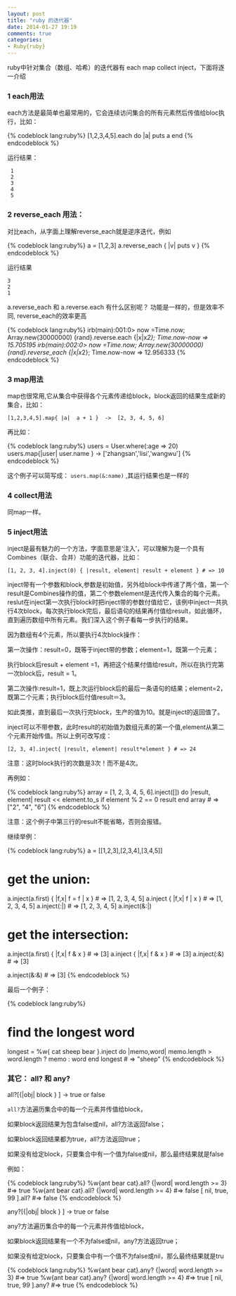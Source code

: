 ```yaml
---
layout: post
title: "ruby 的迭代器"
date: 2014-01-27 19:19
comments: true
categories: 
- Ruby{ruby}
---
```


 
ruby中针对集合（数组、哈希）的迭代器有 each map collect inject，下面将逐一介绍

### 1 each用法
  each方法是最简单也最常用的，它会连续访问集合的所有元素然后传值给bloc执行，比如：

{% codeblock lang:ruby%}
[1,2,3,4,5].each do |a|
  puts a
end
{% endcodeblock %}

运行结果： 

     1
     2
     3
     4
     5


### 2 reverse_each 用法：
 
 对比each，从字面上理解reverse_each就是逆序迭代，例如

{% codeblock lang:ruby%}
a = [1,2,3] 
a.reverse_each { |v| puts v }
{% endcodeblock %}

运行结果

    3
    2
    1

a.reverse_each 和 a.reverse.each 有什么区别呢？  功能是一样的，但是效率不同, reverse_each的效率更高

{% codeblock lang:ruby%}
irb(main):001:0> now =Time.now; Array.new(30000000) {rand}.reverse.each {|x|x*2}; Time.now-now
=> 15.705195
irb(main):002:0> now =Time.now; Array.new(30000000) {rand}.reverse_each {|x|x*2}; Time.now-now
=> 12.956333
{% endcodeblock %}


### 3 map用法
  
  map也很常用,它从集合中获得各个元素传递给block，block返回的结果生成新的集合，比如：
  
  `[1,2,3,4,5].map{ |a|  a + 1 }  ->  [2, 3, 4, 5, 6]`
  
  再比如：

{% codeblock lang:ruby%}
users = User.where(:age => 20)
users.map{|user| user.name } -> ['zhangsan','lisi','wangwu']
{% endcodeblock %}

  这个例子可以简写成： `users.map(&:name)`  ,其运行结果也是一样的

<!-- more -->

### 4 collect用法  

  同map一样。

### 5 inject用法

  inject是最有魅力的一个方法，字面意思是‘注入’，可以理解为是一个具有Combines（联合、合并）功能的迭代器，比如：
  
 `[1, 2, 3, 4].inject(0) { |result, element| result + element } # => 10`
  
  inject带有一个参数和block,参数是初始值，另外给block中传递了两个值，第一个result是Combines操作的值，第二个参数element是迭代传入集合的每个元素。reslut在inject第一次执行block时把inject带的参数付值给它，该例中inject一共执行4次block，每次执行block完后，最后语句的结果再付值给result，如此循环，直到遍历数组中所有元素。我们深入这个例子看每一步执行的结果。

  因为数组有4个元素，所以要执行4次block操作：

  第一次操作：result=0，既等于inject带的参数；element=1，既第一个元素；

  执行block后result + element =1，再把这个结果付值给result，所以在执行完第一次block后，result = 1。

  第二次操作:result=1，既上次运行block后的最后一条语句的结果；element=2，既第二个元素；执行block后付值result＝3。

  如此类推，直到最后一次执行完block，生产的值为10。就是inject的返回值了。

  inject可以不带参数，此时result的初始值为数组元素的第一个值,element从第二个元素开始传值。所以上例可改写成：

  `[2, 3, 4].inject{ |result, element| result*element } # => 24`

  注意：这时block执行的次数是3次！而不是4次。

  再例如：

{% codeblock lang:ruby%}
array = [1, 2, 3, 4, 5, 6].inject([]) do |result, element|
  result << element.to_s if element % 2 == 0
  result
end
array # => ["2", "4", "6"]
{% endcodeblock %}

  注意：这个例子中第三行的result不能省略，否则会报错。

  继续举例：

{% codeblock lang:ruby%}
a = [[1,2,3],[2,3,4],[3,4,5]]

# get the union:
a.inject(a.first) { |f,x| f = f | x } # => [1, 2, 3, 4, 5]
a.inject { |f,x| f | x }              # => [1, 2, 3, 4, 5]
a.inject(:|)                          # => [1, 2, 3, 4, 5]
a.inject(&:|)

# get the intersection:
a.inject(a.first) { |f,x| f & x } # => [3]
a.inject { |f,x| f & x }          # => [3]
a.inject(:&)                      # => [3]

a.inject(&:&)                     # => [3]
{% endcodeblock %}

最后一个例子：

{% codeblock lang:ruby%}
# find the longest word
longest = %w{ cat sheep bear }.inject do |memo,word|
  memo.length > word.length ? memo : word
end
longest    # => "sheep"
{% endcodeblock %}

### 其它： all? 和 any?

all?[{|obj| block } ] → true or false

`all?`方法遍历集合中的每一个元素并传值给block，

如果block返回结果为包含false或nil，all?方法返回false；

如果block返回结果都为true，all?方法返回true；

如果没有给定block，只要集合中有一个值为false或nil，那么最终结果就是false

例如：

{% codeblock lang:ruby%}
%w{ant bear cat}.all? {|word| word.length >= 3}   #=> true
%w{ant bear cat}.all? {|word| word.length >= 4}   #=> false
[ nil, true, 99 ].all?                            #=> false
{% endcodeblock  %}

any?[{|obj| block } ] → true or false

any?方法遍历集合中的每一个元素并传值给block，

如果block返回结果有一个不为false或nil，any?方法返回true；

如果没有给定block，只要集合中有一个值不为false或nil，那么最终结果就是tru

{% codeblock lang:ruby%}
%w{ant bear cat}.any? {|word| word.length >= 3}   #=> true
%w{ant bear cat}.any? {|word| word.length >= 4}   #=> true
[ nil, true, 99 ].any?                            #=> true
{% endcodeblock %}



